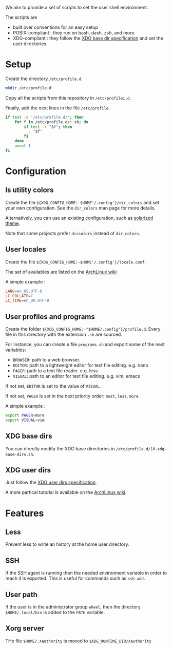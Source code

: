 
We aim to provide a set of scripts to set the user shell environment.

The scripts are

- built over conventions for an easy setup
- POSIX-compliant : they run on bash, dash, zsh, and more.
- XDG-compliant : they follow the [XDG base dir specification][basedir] and set
  the user directories

# Setup

Create the directory `/etc/profile.d`.

```sh
mkdir /etc/profile.d
```

Copy all the scripts from this repository in `/etc/profilei.d`.

Finally, add the next lines in the file `/etc/profile`.

```sh
if test -d '/etc/profile.d/'; then
    for f in /etc/profile.d/*.sh; do
        if test -r "$f"; then
          . "$f"
        fi
    done
    unset f
fi
```

# Configuration

## ls utility colors

Create the file `${XDG_CONFIG_HOME:-$HOME'/.config'}/dir_colors` and set
your own configuration. See the `dir_colors` man page for more details.

Alternatively, you can use an existing configuration, such as
 [solarized theme][dircolors-solarized].

Note that some projects prefer `dircolors` instead of `dir_colors`.

## User locales

Create the file `${XDG_CONFIG_HOME:-$HOME'/.config'}/locale.conf`.

The set of availables are listed on the [ArchLinux wiki][localevars]

A simple example :

```ini
LANG=en_US.UTF-8
LC_COLLATE=C
LC_TIME=en_DK.UTF-8
```

## User profiles and programs

Create the folder `${XDG_CONFIG_HOME:-"$HOME/.config"}/profile.d`.
Every file in this directory with the extension `.sh` are sourced.

For instance, you can create a file `programs.sh` and export some of the next
variables:

- `BROWSER`: path to a web browser.
- `EDITOR`: path to a lightweight editor for text file editing. e.g. nano
- `PAGER`: path to a text file reader. e.g. less
- `VISUAL`: path to an editor for text file editing. e.g. vim, emacs

If not set, `EDITOR` is set to the value of `VISUAL`.

If not set, `PAGER` is set in the next priority order: `most`, `less`, `more`.

A simple example :

```sh
export PAGER=more
export VISUAL=vim
```

## XDG base dirs

You can directly modify the XDG base directories in
 `/etc/profile.d/10-xdg-base-dirs.sh`.

## XDG user dirs

Just follow the [XDG user dirs specification][userdirs].

A more partical tutorial is available on the [ArchLinux wiki][userdirs-arch].

# Features

## Less

Prevent less to write an history at the home user directory.

## SSH

If the SSH agent is running then the needed environment variable in order to
 reach it is exported. This is useful for commands such as `ssh-add`.

## User path

If the user is in the administrator group `wheel`, then the directory
 `$HOME/.local/bin` is added to the `PATH` variable.

## Xorg server

THe file `$HOME/.Xauthority` is moved to `$XDG_RUNTIME_DIR/Xauthority`


[basedir]:
    https://specifications.freedesktop.org/basedir-spec/basedir-spec-latest.html
    "XDG base dir specification"
[dircolors-solarized]:
    https://github.com/seebi/dircolors-solarized
    "dircolors solarized theme"
[localevars]:
    https://wiki.archlinux.org/index.php/locale#Variables
    "Arch wiki - Locale variables"
[userdirs]:
    https://freedesktop.org/wiki/Software/xdg-user-dirs/
    "XDG user dirs specification" 
[userdirs-arch]:
    https://wiki.archlinux.org/index.php/XDG_user_directories
    "Arch wiki - XDG user directories"

